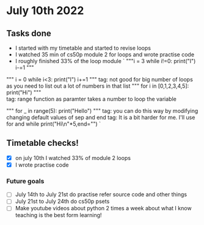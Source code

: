 # July 10th 2022
## Tasks done 
- I started with my timetable and started to revise loops
- I watched 35 min of cs50p module 2 for loops and wrote practise code
- I roughly finished 33% of the loop module
`
"""i = 3
while i!=0:
    print("I")
    i-=1
    """

"""
i = 0
while i<3:
    print("I")
    i+=1
    """
tag: not good for big number of loops as you need to list out a lot of numbers in that list
"""
for i in [0,1,2,3,4,5]:
    print("Hi")
  """  
tag: range function as paramter takes a number to loop the variable

"""
for _ in range(5):
    print("Hello")
    """
tag: you can do this way by modifying changing default values of sep and end
tag: It is a bit harder for me. I'll use for and while
print("Hi\n"*5,end="")
`
## Timetable checks!
- [x] on july 10th I watched 33% of module 2 loops
- [x] I wrote practise code
### Future goals
- [ ] July 14th to July 21st do practise refer source code and other things
- [ ] July 21st to July 24th do cs50p psets
- [ ] Make youtube videos about python 2 times a week about what I know teaching is the best form learning!
